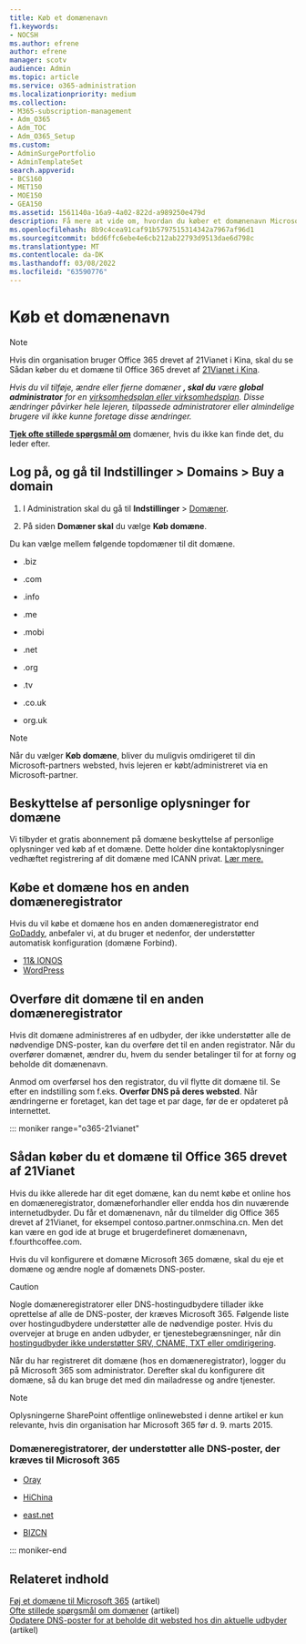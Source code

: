 ```yaml
---
title: Køb et domænenavn
f1.keywords:
- NOCSH
ms.author: efrene
author: efrene
manager: scotv
audience: Admin
ms.topic: article
ms.service: o365-administration
ms.localizationpriority: medium
ms.collection:
- M365-subscription-management
- Adm_O365
- Adm_TOC
- Adm_O365_Setup
ms.custom:
- AdminSurgePortfolio
- AdminTemplateSet
search.appverid:
- BCS160
- MET150
- MOE150
- GEA150
ms.assetid: 1561140a-16a9-4a02-822d-a989250e479d
description: Få mere at vide om, hvordan du køber et domænenavn Microsoft 365.
ms.openlocfilehash: 8b9c4cea91caf91b5797515314342a7967af96d1
ms.sourcegitcommit: bdd6ffc6ebe4e6cb212ab22793d9513dae6d798c
ms.translationtype: MT
ms.contentlocale: da-DK
ms.lasthandoff: 03/08/2022
ms.locfileid: "63590776"
---
```

# <a name="buy-a-domain-name"></a>Køb et domænenavn

> [!NOTE]
> Hvis din organisation bruger Office 365 drevet af 21Vianet i Kina, skal du se Sådan køber du et domæne til Office 365 drevet af [21Vianet i Kina](#how-to-buy-a-domain-for-office-365-operated-by-21vianet).

 *Hvis du vil tilføje, ændre eller fjerne domæner **, skal du** være **global administrator** for en [virksomhedsplan eller virksomhedsplan](https://products.office.com/business/office). Disse ændringer påvirker hele *lejeren, tilpassede* administratorer *eller* almindelige brugere vil ikke kunne foretage disse ændringer.*  

 **[Tjek ofte stillede spørgsmål om](../setup/domains-faq.yml)** domæner, hvis du ikke kan finde det, du leder efter. 
  
## <a name="sign-in-and-go-to-settings--domains--buy-a-domain"></a>Log på, og gå til Indstillinger \> Domains \> Buy a domain

1. I Administration skal du gå til **Indstillinger** \> <a href="https://go.microsoft.com/fwlink/p/?linkid=834818" target="_blank">Domæner</a>.
    
3. På siden **Domæner skal** du vælge **Køb domæne**.
    
Du kan vælge mellem følgende topdomæner til dit domæne.
  
- .biz
    
- .com
    
- .info
    
- .me
    
- .mobi
    
- .net
    
- .org
    
- .tv
    
- .co.uk
    
- org.uk
    

> [!NOTE]
> Når du vælger **Køb domæne**, bliver du muligvis omdirigeret til din Microsoft-partners websted, hvis lejeren er købt/administreret via en Microsoft-partner.

## <a name="domain-privacy"></a>Beskyttelse af personlige oplysninger for domæne
Vi tilbyder et gratis abonnement på domæne beskyttelse af personlige oplysninger ved køb af et domæne. Dette holder dine kontaktoplysninger vedhæftet registrering af dit domæne med ICANN privat. [Lær mere.](https://whois.icann.org/en/privacy-and-proxy-services)
  
## <a name="buy-a-domain-from-another-domain-registrar"></a>Købe et domæne hos en anden domæneregistrator
Hvis du vil købe et domæne hos en anden domæneregistrator end [GoDaddy](https://www.godaddy.com), anbefaler vi, at du bruger et nedenfor, der understøtter automatisk konfiguration (domæne Forbind). 
  
- [11&amp; IONOS](https://www.1and1.com/)
- [WordPress](https://www.wordpress.com) 

   
## <a name="transfer-your-domain-to-a-different-domain-registrar"></a>Overføre dit domæne til en anden domæneregistrator

Hvis dit domæne administreres af en udbyder, der ikke understøtter alle de nødvendige DNS-poster, kan du overføre det til en anden registrator. Når du overfører domænet, ændrer du, hvem du sender betalinger til for at forny og beholde dit domænenavn.
  
Anmod om overførsel hos den registrator, du vil flytte dit domæne til. Se efter en indstilling som f.eks. **Overfør DNS på deres websted**. Når ændringerne er foretaget, kan det tage et par dage, før de er opdateret på internettet.

::: moniker range="o365-21vianet"

## <a name="how-to-buy-a-domain-for-office-365-operated-by-21vianet"></a>Sådan køber du et domæne til Office 365 drevet af 21Vianet

Hvis du ikke allerede har dit eget domæne, kan du nemt købe et online hos en domæneregistrator, domæneforhandler eller endda hos din nuværende internetudbyder. Du får et domænenavn, når du tilmelder dig Office 365 drevet af 21Vianet, for eksempel contoso.partner.onmschina.cn. Men det kan være en god ide at bruge et brugerdefineret domænenavn, f.fourthcoffee.com.
  
Hvis du vil konfigurere et domæne Microsoft 365 domæne, skal du eje et domæne og ændre nogle af domænets DNS-poster.
  
> [!CAUTION]
> Nogle domæneregistratorer eller DNS-hostingudbydere tillader ikke oprettelse af alle de DNS-poster, der kræves Microsoft 365. Følgende liste over hostingudbydere understøtter alle de nødvendige poster. Hvis du overvejer at bruge en anden udbyder, er tjenestebegrænsninger, når din [hostingudbyder ikke understøtter SRV, CNAME, TXT eller omdirigering](https://support.microsoft.com/office/dfbb03e3-08c1-4c4e-b2f0-891665b29b77). 
  
Når du har registreret dit domæne (hos en domæneregistrator), logger du på Microsoft 365 som administrator. Derefter skal du konfigurere dit domæne, så du kan bruge det med din mailadresse og andre tjenester.
  
> [!NOTE]
> Oplysningerne SharePoint offentlige onlinewebsted i denne artikel er kun relevante, hvis din organisation har Microsoft 365 før d. 9. marts 2015. 

### <a name="domain-registrars-that-support-all-dns-records-required-for-microsoft-365"></a>Domæneregistratorer, der understøtter alle DNS-poster, der kræves til Microsoft 365

- [Oray](https://oray.com/)

- [HiChina](https://www.hichina.com/)

- [east.net](http://www.east.net/)

- [BIZCN](https://www.bizcn.com/)

::: moniker-end

## <a name="related-content"></a>Relateret indhold

[Føj et domæne til Microsoft 365](../setup/add-domain.md) (artikel)\
[Ofte stillede spørgsmål om domæner](../setup/domains-faq.yml) (artikel)\
[Opdatere DNS-poster for at beholde dit websted hos din aktuelle udbyder](../dns/update-dns-records-to-retain-current-hosting-provider.md) (artikel)
